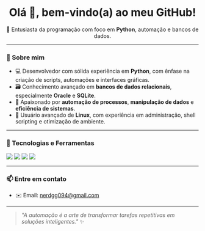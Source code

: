 <h1 align="center">Olá 👋, bem-vindo(a) ao meu GitHub!</h1>

<p align="center">
  🚀 Entusiasta da programação com foco em <strong>Python</strong>, automação e bancos de dados.  
</p>

---

### 🧠 Sobre mim

- 💻 Desenvolvedor com sólida experiência em **Python**, com ênfase na criação de scripts, automações e interfaces gráficas.
- 🗃️ Conhecimento avançado em **bancos de dados relacionais**, especialmente **Oracle** e **SQLite**.
- 🧰 Apaixonado por **automação de processos**, **manipulação de dados** e **eficiência de sistemas**.
- 🐧 Usuário avançado de **Linux**, com experiência em administração, shell scripting e otimização de ambiente.

---

### 🚀 Tecnologias e Ferramentas

<p>
  <img src="https://img.shields.io/badge/Python-3776AB?style=for-the-badge&logo=python&logoColor=white"/>
  <img src="https://img.shields.io/badge/SQLite-003B57?style=for-the-badge&logo=sqlite&logoColor=white"/>
  <img src="https://img.shields.io/badge/Oracle-F80000?style=for-the-badge&logo=oracle&logoColor=white"/>
  <img src="https://img.shields.io/badge/Linux-FCC624?style=for-the-badge&logo=linux&logoColor=black"/>
</p>

---

### 📫 Entre em contato

- ✉️ Email: [nerdgg094@gmail.com](mailto:nerdgg094@gmail.com)

---

> _"A automação é a arte de transformar tarefas repetitivas em soluções inteligentes."_ ✨
